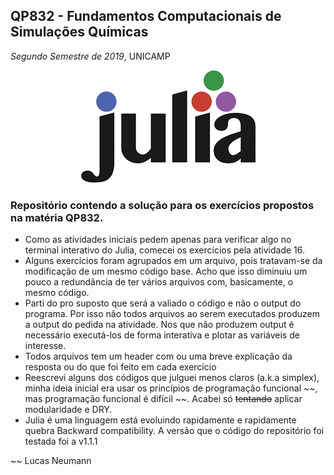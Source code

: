 ## __QP832 - Fundamentos Computacionais de Simulações Químicas__

 *Segundo Semestre de 2019*, UNICAMP

<p align="center">
  <img src="julia.png"/>
</p>

### Repositório contendo a solução para os exercícios propostos na matéria QP832.
* Como as atividades iniciais pedem apenas para verificar algo no terminal interativo do Julia, comecei os exercícios pela atividade 16.
* Alguns exercícios foram agrupados em um arquivo, pois tratavam-se da modificação de um mesmo código base. Acho que isso diminuiu um pouco a redundância de ter vários arquivos com, basicamente, o mesmo código.
* Parti do pro suposto que será a valiado o código e não o output do programa. Por isso não todos arquivos ao serem executados produzem a output do pedida na atividade. Nos que não produzem output é necessário executá-los de forma interativa e plotar as variáveis de interesse.
* Todos arquivos tem um header com ou uma breve explicação da resposta ou do que foi feito em cada exercício
* Reescrevi alguns dos códigos que julguei menos claros (a.k.a simplex), minha ideia inicial era usar os princípios de programação funcional ~~, mas programação funcional é difícil ~~. Acabei só ~~tentando~~ aplicar modularidade e DRY.
* Julia é uma linguagem está evoluindo rapidamente e rapidamente quebra Backward compatibility. A versão que o código do repositório foi testada foi a v1.1.1

 ~~ Lucas Neumann
